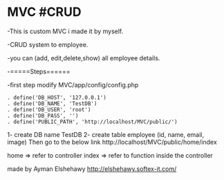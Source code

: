 # MVC #CRUD
-This is custom MVC i made it by myself.


-CRUD system to employee.

-you can (add, edit,delete,show) all employee details. 

-=====Steps======

-first step modify MVC/app/config/config.php

    . define('DB_HOST', '127.0.0.1')
    . define('DB_NAME', 'TestDB')
    . define('DB_USER', 'root')
    . define('DB_PASS', '')
    . define('PUBLIC_PATH', 'http://localhost/MVC/public/')

1- create DB name TestDB
2- create table employee (id, name, email, image)
Then go to the below link
http://localhost/MVC/public/home/index

home => refer to controller
index => refer to function inside the controller

made by Ayman Elshehawy
http://elshehawy.softex-it.com/
